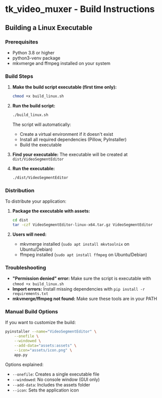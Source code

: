 # tk_video_muxer - Build Instructions

## Building a Linux Executable

### Prerequisites
- Python 3.8 or higher
- python3-venv package
- mkvmerge and ffmpeg installed on your system

### Build Steps

1. **Make the build script executable (first time only):**
   ```bash
   chmod +x build_linux.sh
   ```

2. **Run the build script:**
   ```bash
   ./build_linux.sh
   ```
   
   The script will automatically:
   - Create a virtual environment if it doesn't exist
   - Install all required dependencies (Pillow, PyInstaller)
   - Build the executable

3. **Find your executable:**
   The executable will be created at `dist/VideoSegmentEditor`

4. **Run the executable:**
   ```bash
   ./dist/VideoSegmentEditor
   ```

### Distribution

To distribute your application:

1. **Package the executable with assets:**
   ```bash
   cd dist
   tar -czf VideoSegmentEditor-linux-x64.tar.gz VideoSegmentEditor
   ```

2. **Users will need:**
   - mkvmerge installed (`sudo apt install mkvtoolnix` on Ubuntu/Debian)
   - ffmpeg installed (`sudo apt install ffmpeg` on Ubuntu/Debian)

### Troubleshooting

- **"Permission denied" error:** Make sure the script is executable with `chmod +x build_linux.sh`
- **Import errors:** Install missing dependencies with `pip install -r requirements.txt`
- **mkvmerge/ffmpeg not found:** Make sure these tools are in your PATH

### Manual Build Options

If you want to customize the build:

```bash
pyinstaller --name="VideoSegmentEditor" \
    --onefile \
    --windowed \
    --add-data="assets:assets" \
    --icon="assets/icon.png" \
    app.py
```

Options explained:
- `--onefile`: Creates a single executable file
- `--windowed`: No console window (GUI only)
- `--add-data`: Includes the assets folder
- `--icon`: Sets the application icon
